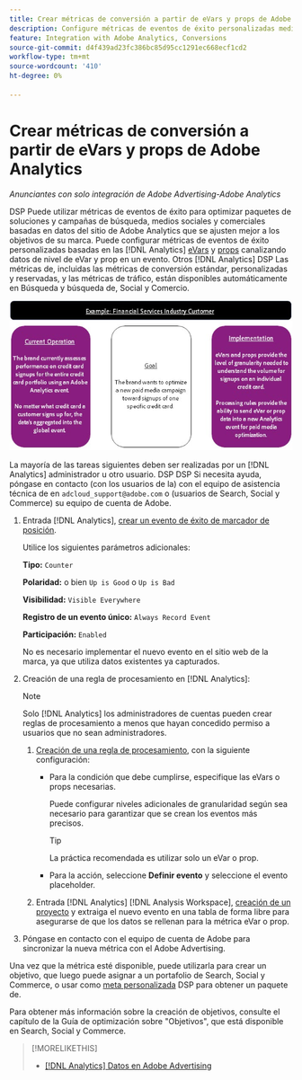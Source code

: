 ```yaml
---
title: Crear métricas de conversión a partir de eVars y props de Adobe Analytics
description: Configure métricas de eventos de éxito personalizadas mediante datos de nivel de eVar y de propiedad.
feature: Integration with Adobe Analytics, Conversions
source-git-commit: d4f439ad23fc386bc85d95cc1291ec668ecf1cd2
workflow-type: tm+mt
source-wordcount: '410'
ht-degree: 0%

---
```


# Crear métricas de conversión a partir de eVars y props de Adobe Analytics

*Anunciantes con solo integración de Adobe Advertising-Adobe Analytics*

DSP Puede utilizar métricas de eventos de éxito para optimizar paquetes de soluciones y campañas de búsqueda, medios sociales y comerciales basadas en datos del sitio de Adobe Analytics que se ajusten mejor a los objetivos de su marca. Puede configurar métricas de eventos de éxito personalizadas basadas en las [!DNL Analytics] [eVars](https://experienceleague.adobe.com/docs/analytics/components/dimensions/evar.html) y [props](https://experienceleague.adobe.com/docs/analytics/components/dimensions/prop.html) canalizando datos de nivel de eVar y prop en un evento. Otros [!DNL Analytics] DSP Las métricas de, incluidas las métricas de conversión estándar, personalizadas y reservadas, y las métricas de tráfico, están disponibles automáticamente en Búsqueda y búsqueda de, Social y Comercio.

![Ejemplo de uso](/help/integrations/assets/a4adc-conversion-evar-example.jpg "Ejemplo de uso")

La mayoría de las tareas siguientes deben ser realizadas por un [!DNL Analytics] administrador u otro usuario. DSP DSP Si necesita ayuda, póngase en contacto (con los usuarios de la) con el equipo de asistencia técnica de en `adcloud_support@adobe.com` o (usuarios de Search, Social y Commerce) su equipo de cuenta de Adobe.

1. Entrada [!DNL Analytics], [crear un evento de éxito de marcador de posición](https://experienceleague.adobe.com/docs/analytics/admin/admin-tools/manage-report-suites/edit-report-suite/conversion-variables/success-events/success-event.html?lang=en).

   Utilice los siguientes parámetros adicionales:

   **Tipo:** `Counter`

   **Polaridad:**  o bien `Up is Good` o `Up is Bad`

   **Visibilidad:** `Visible Everywhere`

   **Registro de un evento único:** `Always Record Event`

   **Participación:** `Enabled`

   No es necesario implementar el nuevo evento en el sitio web de la marca, ya que utiliza datos existentes ya capturados.

1. Creación de una regla de procesamiento en [!DNL Analytics]:

   >[!NOTE]
   >
   >Solo [!DNL Analytics] los administradores de cuentas pueden crear reglas de procesamiento a menos que hayan concedido permiso a usuarios que no sean administradores.

   1. [Creación de una regla de procesamiento](https://experienceleague.adobe.com/docs/analytics/admin/admin-tools/manage-report-suites/edit-report-suite/report-suite-general/c-processing-rules/c-processing-rules-configuration/t-processing-rules.html?lang=en), con la siguiente configuración:

      * Para la condición que debe cumplirse, especifique las eVars o props necesarias.

        Puede configurar niveles adicionales de granularidad según sea necesario para garantizar que se crean los eventos más precisos.

        >[!TIP]
        >
        >La práctica recomendada es utilizar solo un eVar o prop.

      * Para la acción, seleccione **Definir evento** y seleccione el evento placeholder.

   1. Entrada [!DNL Analytics] [!DNL Analysis Workspace], [creación de un proyecto](https://experienceleague.adobe.com/docs/analytics/analyze/analysis-workspace/home.html) y extraiga el nuevo evento en una tabla de forma libre para asegurarse de que los datos se rellenan para la métrica eVar o prop.

1. Póngase en contacto con el equipo de cuenta de Adobe para sincronizar la nueva métrica con el Adobe Advertising.

Una vez que la métrica esté disponible, puede utilizarla para crear un objetivo, que luego puede asignar a un portafolio de Search, Social y Commerce, o usar como [meta personalizada](/help/dsp/optimization/custom-goal-about.md) DSP para obtener un paquete de.

Para obtener más información sobre la creación de objetivos, consulte el capítulo de la Guía de optimización sobre &quot;Objetivos&quot;, que está disponible en Search, Social y Commerce.

>[!MORELIKETHIS]
>
>* [[!DNL Analytics] Datos en Adobe Advertising](/help/integrations/analytics/analytics-data-in-advertising.md)
<!--
>* [](/help/search-social-commerce/admin/conversion-metrics/ ????????)
-->